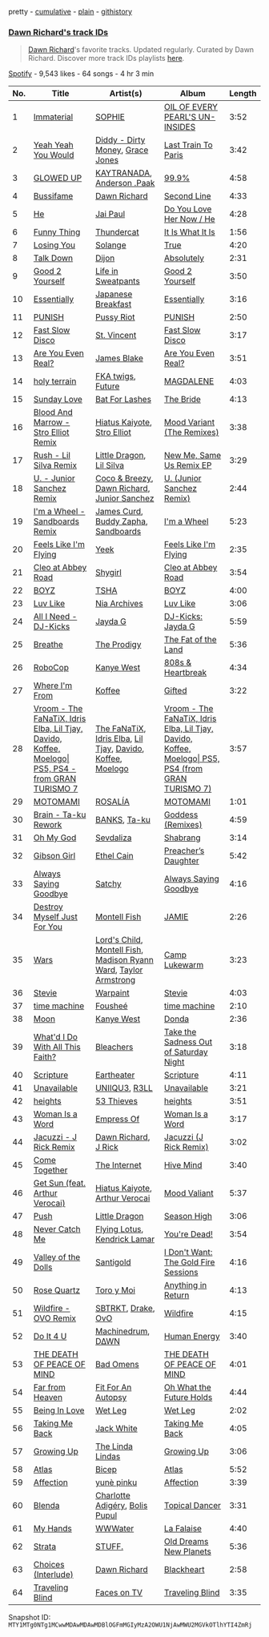 pretty - [cumulative](/playlists/cumulative/37i9dQZF1DX9qhCMWQZHJh.md) - [plain](/playlists/plain/37i9dQZF1DX9qhCMWQZHJh) - [githistory](https://github.githistory.xyz/mackorone/spotify-playlist-archive/blob/main/playlists/plain/37i9dQZF1DX9qhCMWQZHJh)

### [Dawn Richard's track IDs](https://open.spotify.com/playlist/37i9dQZF1DX9qhCMWQZHJh)

> <a href="spotify:artist:6pSsE5y0uJMwYj83KrPyf9">Dawn Richard</a>'s favorite tracks\. Updated regularly\. Curated by Dawn Richard\. Discover more track IDs playlists <a href="spotify:genre:track\_id">here</a>.

[Spotify](https://open.spotify.com/user/spotify) - 9,543 likes - 64 songs - 4 hr 3 min

| No. | Title | Artist(s) | Album | Length |
|---|---|---|---|---|
| 1 | [Immaterial](https://open.spotify.com/track/6GoLARmR2OZl2EldehFrsA) | [SOPHIE](https://open.spotify.com/artist/5a2w2tgpLwv26BYJf2qYwu) | [OIL OF EVERY PEARL'S UN\-INSIDES](https://open.spotify.com/album/4z3YbEkKWwiIMSJTWUQbTH) | 3:52 |
| 2 | [Yeah Yeah You Would](https://open.spotify.com/track/4opbon1xNHp9dfoJiAxPKU) | [Diddy \- Dirty Money](https://open.spotify.com/artist/2QYEvpsWUOjqaYuxDPTCmV), [Grace Jones](https://open.spotify.com/artist/2f9ZiYA2ic1r1voObUimdd) | [Last Train To Paris](https://open.spotify.com/album/2psjRixnoePs8ZqE8cuU5Z) | 3:42 |
| 3 | [GLOWED UP](https://open.spotify.com/track/4v20N4W83XDJORt7WCedII) | [KAYTRANADA](https://open.spotify.com/artist/6qgnBH6iDM91ipVXv28OMu), [Anderson .Paak](https://open.spotify.com/artist/3jK9MiCrA42lLAdMGUZpwa) | [99.9%](https://open.spotify.com/album/6JD4Qerb8IcaAzFgpFw0sa) | 4:58 |
| 4 | [Bussifame](https://open.spotify.com/track/3bQWyx3JDz53yP2uij16Jj) | [Dawn Richard](https://open.spotify.com/artist/6pSsE5y0uJMwYj83KrPyf9) | [Second Line](https://open.spotify.com/album/4ZZPaImVERqe30KPt1EOHv) | 4:33 |
| 5 | [He](https://open.spotify.com/track/3sV8Y8weWHxBbDa4rGGL9a) | [Jai Paul](https://open.spotify.com/artist/53wZLCnhshZKDRs3uopFBc) | [Do You Love Her Now / He](https://open.spotify.com/album/5mpECz4TMWAEkAUSp7FIUO) | 4:28 |
| 6 | [Funny Thing](https://open.spotify.com/track/1c5CllrZr45UBhWpIqM332) | [Thundercat](https://open.spotify.com/artist/4frXpPxQQZwbCu3eTGnZEw) | [It Is What It Is](https://open.spotify.com/album/59GRmAvlGs7KjLizFnV7Y9) | 1:56 |
| 7 | [Losing You](https://open.spotify.com/track/29kMmvimeOyKb60VEX7aj5) | [Solange](https://open.spotify.com/artist/2auiVi8sUZo17dLy1HwrTU) | [True](https://open.spotify.com/album/1Blp4UY5uXYNW9JvCg5dZP) | 4:20 |
| 8 | [Talk Down](https://open.spotify.com/track/4AZk9awBXJRVaLS7gOsaMO) | [Dijon](https://open.spotify.com/artist/0knGpCTbmG4ctl1wzYRZs4) | [Absolutely](https://open.spotify.com/album/4E691gbRgo2Zb6ToII2DWO) | 2:31 |
| 9 | [Good 2 Yourself](https://open.spotify.com/track/14BJVFg03Ep2iytTOSCEy1) | [Life in Sweatpants](https://open.spotify.com/artist/1gz7b6h7Jmh8Ixn8byJmCQ) | [Good 2 Yourself](https://open.spotify.com/album/3Crx0tSFjXYhJVERZJ5hXl) | 3:50 |
| 10 | [Essentially](https://open.spotify.com/track/7MI12qNsacindN65MWoMYR) | [Japanese Breakfast](https://open.spotify.com/artist/7MoIc5s9KXolCBH1fy9kkw) | [Essentially](https://open.spotify.com/album/77DrlB8DpvYIo2pSyw5z5s) | 3:16 |
| 11 | [PUNISH](https://open.spotify.com/track/1fOYFkUgtbPG2oK2j6SRcK) | [Pussy Riot](https://open.spotify.com/artist/2hThsqaVEAWhWPBXnaOfB9) | [PUNISH](https://open.spotify.com/album/0Tndqp61XJ31Ht6o7IC5JN) | 2:50 |
| 12 | [Fast Slow Disco](https://open.spotify.com/track/6Xk5AaN4n4SnW71473GI7A) | [St\. Vincent](https://open.spotify.com/artist/7bcbShaqKdcyjnmv4Ix8j6) | [Fast Slow Disco](https://open.spotify.com/album/1uuB4aCSbe5h5ga0wKUi3q) | 3:17 |
| 13 | [Are You Even Real?](https://open.spotify.com/track/2k0HXdTDW28JFAaS8TaHeA) | [James Blake](https://open.spotify.com/artist/53KwLdlmrlCelAZMaLVZqU) | [Are You Even Real?](https://open.spotify.com/album/4k4iHNk6u4RlloqaNXlzwQ) | 3:51 |
| 14 | [holy terrain](https://open.spotify.com/track/5ZmzzBiEAIVCkgsPyh80gt) | [FKA twigs](https://open.spotify.com/artist/6nB0iY1cjSY1KyhYyuIIKH), [Future](https://open.spotify.com/artist/1RyvyyTE3xzB2ZywiAwp0i) | [MAGDALENE](https://open.spotify.com/album/3DMR3yM5crnt1dG9lLaMTZ) | 4:03 |
| 15 | [Sunday Love](https://open.spotify.com/track/4hwTiqTNpXprf5oOPICwuh) | [Bat For Lashes](https://open.spotify.com/artist/6l77PmL5iuEEcYjGl8K6s7) | [The Bride](https://open.spotify.com/album/0FOJVGWk7r4QKYCP1hCCEq) | 4:13 |
| 16 | [Blood And Marrow \- Stro Elliot Remix](https://open.spotify.com/track/3iN4zfgGP4Yw4iHlHqz50c) | [Hiatus Kaiyote](https://open.spotify.com/artist/43JlwunhXm1oqdKyOa2Z9Y), [Stro Elliot](https://open.spotify.com/artist/35mEzAsFbM7OOTzFyjTgeU) | [Mood Variant \(The Remixes\)](https://open.spotify.com/album/7mozKcwF1bQhD7zmSuCzvk) | 3:38 |
| 17 | [Rush \- Lil Silva Remix](https://open.spotify.com/track/6pi4cYFpxWkGxKrj0RmjWW) | [Little Dragon](https://open.spotify.com/artist/6Tyzp9KzpiZ04DABQoedps), [Lil Silva](https://open.spotify.com/artist/2Kv0ApBohrL213X9avMrEn) | [New Me, Same Us Remix EP](https://open.spotify.com/album/6k1Dz3KDGr2XsWJ2qArace) | 3:29 |
| 18 | [U\. \- Junior Sanchez Remix](https://open.spotify.com/track/78K3N4N9BLS9nKUxINO3Zg) | [Coco & Breezy](https://open.spotify.com/artist/0Adbm5kzcPUxFybf9fhjgG), [Dawn Richard](https://open.spotify.com/artist/6pSsE5y0uJMwYj83KrPyf9), [Junior Sanchez](https://open.spotify.com/artist/31ZNfGVEEcI9CyicPVJQni) | [U\. \(Junior Sanchez Remix\)](https://open.spotify.com/album/6LPE0OjnmnzfNNQcU2D4E8) | 2:44 |
| 19 | [I'm a Wheel \- Sandboards Remix](https://open.spotify.com/track/1z2xv5OP3YRaushvU52S2Y) | [James Curd](https://open.spotify.com/artist/2PwiPk4hJp1MX6zH2YJmIL), [Buddy Zapha](https://open.spotify.com/artist/0LIghSBzyt4aXvXnC2Ea6z), [Sandboards](https://open.spotify.com/artist/0b9nRoESDT63nvLGIhktdT) | [I'm a Wheel](https://open.spotify.com/album/18QWJ3yPqNv5OHMFih7yDr) | 5:23 |
| 20 | [Feels Like I'm Flying](https://open.spotify.com/track/0rOoY7stMHi3T7J2KmkNdV) | [Yeek](https://open.spotify.com/artist/5BhFZpE8kUGZJiKOsYjLQM) | [Feels Like I'm Flying](https://open.spotify.com/album/7Kwkp5g082UgcpJtXVOEh7) | 2:35 |
| 21 | [Cleo at Abbey Road](https://open.spotify.com/track/3b2Cti7tr0bZGmOI8pZsuk) | [Shygirl](https://open.spotify.com/artist/3M3wTTCDwicRubwMyHyEDy) | [Cleo at Abbey Road](https://open.spotify.com/album/3kZ3L3D6paw2abdWW88LGn) | 3:54 |
| 22 | [BOYZ](https://open.spotify.com/track/5UnNCMFboucIF78lnp1jkR) | [TSHA](https://open.spotify.com/artist/2kLa7JZu4Ijdz1Gle2khZh) | [BOYZ](https://open.spotify.com/album/4tLBzhf9266srlw5qj6LnE) | 4:00 |
| 23 | [Luv Like](https://open.spotify.com/track/3cJSNe3eSkegr9dZsZxr6c) | [Nia Archives](https://open.spotify.com/artist/7BMR0fwtEvzGtK4rNGdoiQ) | [Luv Like](https://open.spotify.com/album/3dGdrMdedYlcSaijiU6AV3) | 3:06 |
| 24 | [All I Need \- DJ\-Kicks](https://open.spotify.com/track/6Pityx91iO01VFnny4ezm6) | [Jayda G](https://open.spotify.com/artist/3NKVm2Jedcf6ibJr6pMUVx) | [DJ\-Kicks: Jayda G](https://open.spotify.com/album/454VGat5iW01CvFYy8FCIZ) | 5:59 |
| 25 | [Breathe](https://open.spotify.com/track/4ZtqsOdBbS6GoedzzRGSo9) | [The Prodigy](https://open.spotify.com/artist/4k1ELeJKT1ISyDv8JivPpB) | [The Fat of the Land](https://open.spotify.com/album/2qivROlvQ8BcUKTaCA7dL2) | 5:36 |
| 26 | [RoboCop](https://open.spotify.com/track/02LAK7qT1wya0klSeNO96f) | [Kanye West](https://open.spotify.com/artist/5K4W6rqBFWDnAN6FQUkS6x) | [808s & Heartbreak](https://open.spotify.com/album/3WFTGIO6E3Xh4paEOBY9OU) | 4:34 |
| 27 | [Where I'm From](https://open.spotify.com/track/16a1oNnP5DfymTm93omHB4) | [Koffee](https://open.spotify.com/artist/1gWjcmBsveEYMxOZ0VRi32) | [Gifted](https://open.spotify.com/album/3OcgIT5qeI4lZnaUHqLQLi) | 3:22 |
| 28 | [Vroom \- The FaNaTiX, Idris Elba, Lil Tjay, Davido, Koffee, Moelogo\| PS5, PS4 \- from GRAN TURISMO 7](https://open.spotify.com/track/6ApEaAL5iuN3cOwSoAbY1d) | [The FaNaTiX](https://open.spotify.com/artist/3pZyDeGMNPAWHdFe2K4ud1), [Idris Elba](https://open.spotify.com/artist/0Dc2rdPzleezxhvQhQbXuS), [Lil Tjay](https://open.spotify.com/artist/6jGMq4yGs7aQzuGsMgVgZR), [Davido](https://open.spotify.com/artist/0Y3agQaa6g2r0YmHPOO9rh), [Koffee](https://open.spotify.com/artist/1gWjcmBsveEYMxOZ0VRi32), [Moelogo](https://open.spotify.com/artist/6mctsJBrfcWvWH7S8h716D) | [Vroom \- The FaNaTiX, Idris Elba, Lil Tjay, Davido, Koffee, Moelogo\| PS5, PS4 \(from GRAN TURISMO 7\)](https://open.spotify.com/album/0MuIe5cdJen7HHgfcYHeay) | 3:57 |
| 29 | [MOTOMAMI](https://open.spotify.com/track/6ygEPi8EtVkUO0Xarcgs63) | [ROSALÍA](https://open.spotify.com/artist/7ltDVBr6mKbRvohxheJ9h1) | [MOTOMAMI](https://open.spotify.com/album/6jbtHi5R0jMXoliU2OS0lo) | 1:01 |
| 30 | [Brain \- Ta\-ku Rework](https://open.spotify.com/track/1ovXwvaNHQ1h1HgYkJpRgH) | [BANKS](https://open.spotify.com/artist/2xe8IXgCTpwHE3eA9hTs4n), [Ta\-ku](https://open.spotify.com/artist/13Kd75NSHSp9lB4CaqPMOV) | [Goddess \(Remixes\)](https://open.spotify.com/album/0K88Nzh4Zd6ywceshg1A3B) | 4:59 |
| 31 | [Oh My God](https://open.spotify.com/track/1C1qCaSl0KGbDpJkQ9mTS5) | [Sevdaliza](https://open.spotify.com/artist/5MraexJKZDrQYzS98kNwie) | [Shabrang](https://open.spotify.com/album/6CLNXH0ApZSXfQ5AHlTOwH) | 3:14 |
| 32 | [Gibson Girl](https://open.spotify.com/track/02yzNsWcv7BtITeIoIqeVU) | [Ethel Cain](https://open.spotify.com/artist/0avMDS4HyoCEP6RqZJWpY2) | [Preacher’s Daughter](https://open.spotify.com/album/3WmujGwOS0ANHkJRnMH6n8) | 5:42 |
| 33 | [Always Saying Goodbye](https://open.spotify.com/track/1zsT8qJomDcjuzj1SbgiZ7) | [Satchy](https://open.spotify.com/artist/5WU8v5r46LwBAwXGGCQygh) | [Always Saying Goodbye](https://open.spotify.com/album/3sDXWND1JBJVMqVNwMn2j0) | 4:16 |
| 34 | [Destroy Myself Just For You](https://open.spotify.com/track/40Fmr4mXhz4PtrMAPTnoXB) | [Montell Fish](https://open.spotify.com/artist/5nvWOyAkfNgVLKESq4fOj2) | [JAMIE](https://open.spotify.com/album/4StdgB0YaIYLGhhXBLuoWl) | 2:26 |
| 35 | [Wars](https://open.spotify.com/track/0NzDCZypxqXxgcGQ4rkJRG) | [Lord's Child](https://open.spotify.com/artist/14EkDZQXCL0J9CpQ1tKIKC), [Montell Fish](https://open.spotify.com/artist/5nvWOyAkfNgVLKESq4fOj2), [Madison Ryann Ward](https://open.spotify.com/artist/6eAUAR4N9NOpirukqdIzVI), [Taylor Armstrong](https://open.spotify.com/artist/3CVk2LzA3zH6FBAXuPbnhc) | [Camp Lukewarm](https://open.spotify.com/album/1ojRsIYi1rLdiFpSKNtEBp) | 3:23 |
| 36 | [Stevie](https://open.spotify.com/track/2VH9zir3JjJNDEECSKgvFd) | [Warpaint](https://open.spotify.com/artist/3AmgGrYHXqgbmZ2yKoIVzO) | [Stevie](https://open.spotify.com/album/4RYXNq7msQqx3CFPGVY0x3) | 4:03 |
| 37 | [time machine](https://open.spotify.com/track/7woXCUnTmhT5bjnrSbucAQ) | [Fousheé](https://open.spotify.com/artist/6trIghKwHRUyxwvm66HLHH) | [time machine](https://open.spotify.com/album/6TPeuDAS4Bo24rgZTE0go6) | 2:10 |
| 38 | [Moon](https://open.spotify.com/track/7CC6UbCs4iGsePSzFxYxNn) | [Kanye West](https://open.spotify.com/artist/5K4W6rqBFWDnAN6FQUkS6x) | [Donda](https://open.spotify.com/album/5CnpZV3q5BcESefcB3WJmz) | 2:36 |
| 39 | [What'd I Do With All This Faith?](https://open.spotify.com/track/3fSH0czOBg0XYjkviSL6ey) | [Bleachers](https://open.spotify.com/artist/2eam0iDomRHGBypaDQLwWI) | [Take the Sadness Out of Saturday Night](https://open.spotify.com/album/6SPUtbeCQiPGej0t5RBasE) | 3:18 |
| 40 | [Scripture](https://open.spotify.com/track/1GG23RRVNQiPbzEY8cBXNG) | [Eartheater](https://open.spotify.com/artist/18ca9d5EU5R1AhVKPR1cm0) | [Scripture](https://open.spotify.com/album/4lQGISDm9vPUNc7yhNoUmX) | 4:11 |
| 41 | [Unavailable](https://open.spotify.com/track/6hi2SU53dvRJcko8Esqt7g) | [UNIIQU3](https://open.spotify.com/artist/5aR8qSaApKChlZvzB0Jfpx), [R3LL](https://open.spotify.com/artist/1oIdLFKLJx0NicqeiEvBj5) | [Unavailable](https://open.spotify.com/album/1AMwkyhrdiuLaRksmvT6kS) | 3:21 |
| 42 | [heights](https://open.spotify.com/track/5BUG8bEiTNV44s2SCFML0V) | [53 Thieves](https://open.spotify.com/artist/4IwM0dNvhWqqtsTyulxe2K) | [heights](https://open.spotify.com/album/3gcAlGXMz9NQnIu2Hl4g2j) | 3:51 |
| 43 | [Woman Is a Word](https://open.spotify.com/track/15LIoiA1EClYyI8WCn708z) | [Empress Of](https://open.spotify.com/artist/5QuBVnBPEzwYvFrgBbwpmU) | [Woman Is a Word](https://open.spotify.com/album/64amv1W7ca9xTb4xTd85oZ) | 3:17 |
| 44 | [Jacuzzi \- J Rick Remix](https://open.spotify.com/track/4H89ZzgPG7A8jYvVCEXpgW) | [Dawn Richard](https://open.spotify.com/artist/6pSsE5y0uJMwYj83KrPyf9), [J Rick](https://open.spotify.com/artist/3b0OO3bmtd9oXo3EOW8KHZ) | [Jacuzzi \(J Rick Remix\)](https://open.spotify.com/album/4evytfyo3pD6YXO1Kf5n6L) | 3:02 |
| 45 | [Come Together](https://open.spotify.com/track/1l32mo5oW5oIRRjNnVJBNR) | [The Internet](https://open.spotify.com/artist/7GN9PivdemQRKjDt4z5Zv8) | [Hive Mind](https://open.spotify.com/album/27ThgFMUAx3MXLQ297DzWF) | 3:40 |
| 46 | [Get Sun \(feat\. Arthur Verocai\)](https://open.spotify.com/track/5CBEzaNEuv3OO32kZoXgOX) | [Hiatus Kaiyote](https://open.spotify.com/artist/43JlwunhXm1oqdKyOa2Z9Y), [Arthur Verocai](https://open.spotify.com/artist/1tP3R35TdPW8BMwmTPOoVZ) | [Mood Valiant](https://open.spotify.com/album/456WeVeZk38VJuqg2sL7QG) | 5:37 |
| 47 | [Push](https://open.spotify.com/track/0gigDzykvM4fOmCmSqVpGo) | [Little Dragon](https://open.spotify.com/artist/6Tyzp9KzpiZ04DABQoedps) | [Season High](https://open.spotify.com/album/30IYNZBjrCEcRb5MRwUm9b) | 3:06 |
| 48 | [Never Catch Me](https://open.spotify.com/track/6CTG85NJI1Wm60pxTSRNwL) | [Flying Lotus](https://open.spotify.com/artist/29XOeO6KIWxGthejQqn793), [Kendrick Lamar](https://open.spotify.com/artist/2YZyLoL8N0Wb9xBt1NhZWg) | [You're Dead!](https://open.spotify.com/album/29luvT98TnqHjVDYSRbbrj) | 3:54 |
| 49 | [Valley of the Dolls](https://open.spotify.com/track/7bkSI07biaySDgzQtVnp5Z) | [Santigold](https://open.spotify.com/artist/6Jrxnp0JgqmeUX1veU591p) | [I Don't Want: The Gold Fire Sessions](https://open.spotify.com/album/4cml5zEheYJwbRmFlieis9) | 4:16 |
| 50 | [Rose Quartz](https://open.spotify.com/track/0u1yF7JbPlDjqWUKZk4FaR) | [Toro y Moi](https://open.spotify.com/artist/6O4EGCCb6DoIiR6B1QCQgp) | [Anything in Return](https://open.spotify.com/album/6x1wyRPGlqGJ1b8uQ9UQdX) | 4:13 |
| 51 | [Wildfire \- OVO Remix](https://open.spotify.com/track/4Ts1UoW3wR0GdmEiGxhlX2) | [SBTRKT](https://open.spotify.com/artist/1O10apSOoAPjOu6UhUNmeI), [Drake](https://open.spotify.com/artist/3TVXtAsR1Inumwj472S9r4), [OvO](https://open.spotify.com/artist/0ie2FM6cIwDUbMxQabT8r9) | [Wildfire](https://open.spotify.com/album/3PcFEYjjDzSAjkvuwbmt4k) | 4:15 |
| 52 | [Do It 4 U](https://open.spotify.com/track/131TA14qK6E6e3OYvq2KTd) | [Machinedrum](https://open.spotify.com/artist/06xa1OLBsMQJFXcl2tQkH4), [D∆WN](https://open.spotify.com/artist/5FC4ZICxoYTYQbN1sGFKx1) | [Human Energy](https://open.spotify.com/album/5mvjXE0GQ6qm9IsoUGykAE) | 3:40 |
| 53 | [THE DEATH OF PEACE OF MIND](https://open.spotify.com/track/070TMc1fjJGBGxxmf1DIbD) | [Bad Omens](https://open.spotify.com/artist/3Ri4H12KFyu98LMjSoij5V) | [THE DEATH OF PEACE OF MIND](https://open.spotify.com/album/2Lk43Ib2RErp5YVfbJDo7H) | 4:01 |
| 54 | [Far from Heaven](https://open.spotify.com/track/1pF0MdgFm92mwM7sxJOves) | [Fit For An Autopsy](https://open.spotify.com/artist/0qJpY7K8p7g6sacvaGNt6i) | [Oh What the Future Holds](https://open.spotify.com/album/6Ye3ONH5U76f9MqPg3zxcl) | 4:44 |
| 55 | [Being In Love](https://open.spotify.com/track/4VBE0mwU8Nmm8hiqfCe4Ve) | [Wet Leg](https://open.spotify.com/artist/2TwOrUcYnAlIiKmVQkkoSZ) | [Wet Leg](https://open.spotify.com/album/0r9awI5WRCZpwk0aVQ4bKO) | 2:02 |
| 56 | [Taking Me Back](https://open.spotify.com/track/7s7m8L8NcIYzgw0qmoghA8) | [Jack White](https://open.spotify.com/artist/4FZ3j1oH43e7cukCALsCwf) | [Taking Me Back](https://open.spotify.com/album/5faWqAkH90FGt9KBwemQXw) | 4:05 |
| 57 | [Growing Up](https://open.spotify.com/track/4Pa5KeSpeVbr6ubFTiG6If) | [The Linda Lindas](https://open.spotify.com/artist/13dTrWNNrnZ3AkgNyQNKP5) | [Growing Up](https://open.spotify.com/album/6BkAzZNlSz80Iz3oTlKHet) | 3:06 |
| 58 | [Atlas](https://open.spotify.com/track/664jBL8NgKFYdiMK9bnCcz) | [Bicep](https://open.spotify.com/artist/73A3bLnfnz5BoQjb4gNCga) | [Atlas](https://open.spotify.com/album/7g8PeQGSlZUlWCr3heIJJb) | 5:52 |
| 59 | [Affection](https://open.spotify.com/track/3fTxLcPR2i8b9yIrvNScuC) | [yunè pinku](https://open.spotify.com/artist/2sY4BbYrbvNVgsNzo6HddD) | [Affection](https://open.spotify.com/album/2mz3UwcraODF5DIF7AnpDE) | 3:39 |
| 60 | [Blenda](https://open.spotify.com/track/2x9rv3ELmU2aphoRSfdzKf) | [Charlotte Adigéry](https://open.spotify.com/artist/0h1gX589xBKUCijeC8Bewy), [Bolis Pupul](https://open.spotify.com/artist/0dSnTqwXok006MwsjjlzUl) | [Topical Dancer](https://open.spotify.com/album/4ivk3u8J7qg7YoWUZlnGNz) | 3:31 |
| 61 | [My Hands](https://open.spotify.com/track/4iLmkoRupWwOd2MxyVfE5v) | [WWWater](https://open.spotify.com/artist/4WgCTKIMWlD3z6UASgxyht) | [La Falaise](https://open.spotify.com/album/5BYtiU8SUYK2gtaGQ4zgWN) | 4:40 |
| 62 | [Strata](https://open.spotify.com/track/32JtFzdRaPLiOaFdXq5Tbz) | [STUFF.](https://open.spotify.com/artist/2arPbOlDKD5g7asu7NSfCr) | [Old Dreams New Planets](https://open.spotify.com/album/1AzOwLeAXqzta6MNVVm5ko) | 5:36 |
| 63 | [Choices \(Interlude\)](https://open.spotify.com/track/7yBpSyKmbZYLS8Rgz6ZD0B) | [Dawn Richard](https://open.spotify.com/artist/6pSsE5y0uJMwYj83KrPyf9) | [Blackheart](https://open.spotify.com/album/2IPKoEWJgWuM83zZOq3vkW) | 2:58 |
| 64 | [Traveling Blind](https://open.spotify.com/track/35XfDzvI1jR8wFzYVPtMvy) | [Faces on TV](https://open.spotify.com/artist/3lLMK7bxYJxcaeThcvL8NJ) | [Traveling Blind](https://open.spotify.com/album/4bCrbth0Gax6MBXXQ8SKZZ) | 3:35 |

Snapshot ID: `MTY1MTg0NTg1MCwwMDAwMDAwMDBlOGFmMGIyMzA2OWU1NjAwMWU2MGVkOTlhYTI4ZmRj`
